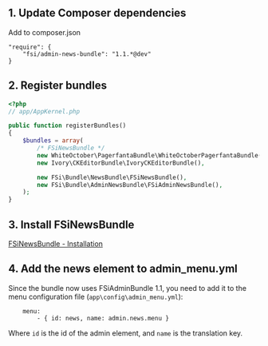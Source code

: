 ## 1. Update Composer dependencies

Add to composer.json

```
"require": {
    "fsi/admin-news-bundle": "1.1.*@dev"
}
```

## 2. Register bundles

```php
<?php
// app/AppKernel.php

public function registerBundles()
{
    $bundles = array(
        /* FSiNewsBundle */
        new WhiteOctober\PagerfantaBundle\WhiteOctoberPagerfantaBundle(),
        new Ivory\CKEditorBundle\IvoryCKEditorBundle(),

        new FSi\Bundle\NewsBundle\FSiNewsBundle(),
        new FSi\Bundle\AdminNewsBundle\FSiAdminNewsBundle(),
    );
}
```

## 3. Install FSiNewsBundle

[FSiNewsBundle - Installation](https://github.com/fsi-open/news-bundle/blob/master/Resources/doc/installation.md)

## 4. Add the news element to admin_menu.yml

Since the bundle now uses FSiAdminBundle 1.1, you need to add it to the menu configuration
file (```app\config\admin_menu.yml```):

```
    menu:
        - { id: news, name: admin.news.menu }
```

Where ```id``` is the id of the admin element, and ```name``` is the translation key.
